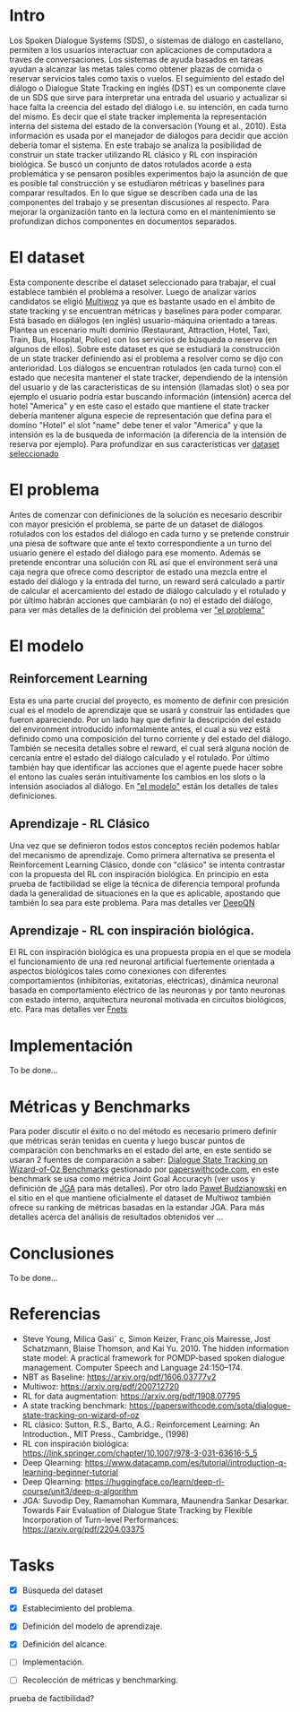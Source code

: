 

# Intro

Los Spoken Dialogue Systems (SDS), o sistemas de diálogo en castellano, permiten a los usuarios interactuar con aplicaciones de computadora a traves de conversaciones. Los sistemas de ayuda basados en tareas ayudan a alcanzar las metas tales como obtener plazas de comida o reservar servicios tales como taxis o vuelos. El seguimiento del estado del diálogo o Dialogue State Tracking en inglés (DST) es un componente clave de un SDS que sirve para interpretar una entrada del usuario y actualizar si hace falta la creencia del estado del diálogo i.e. su intención, en cada turno del mismo. Es decir que el state tracker implementa la representación interna del sistema del estado de la conversación (Young et al., 2010). Esta información es usada por el manejador de diálogos para decidir que acción debería tomar el sistema.
En este trabajo se analiza la posibilidad de construir un state tracker utilizando RL clásico y RL con inspiración biológica. Se buscó un conjunto de datos rotulados acorde a esta problemática y se pensaron posibles experimentos bajo la asunción de que es posible tal construcción y se estudiaron métricas y baselines para comparar resultados.
En lo que sigue se describen cada una de las componentes del trabajo y se presentan discusiones al respecto. Para mejorar la organización tanto en la lectura como en el mantenimiento se profundizan dichos componentes en documentos separados.


# El dataset

 
Esta componente describe el dataset seleccionado para trabajar, el cual establece también el problema a resolver. Luego de analizar varios candidatos se eligió [Multiwoz](https://arxiv.org/pdf/2007.12720) ya que es bastante usado en el ámbito de state tracking y se encuentran métricas y baselines para poder comparar. Está basado en diálogos (en inglés) usuario-máquina orientado a tareas. Plantea un escenario multi dominio (Restaurant, Attraction, Hotel, Taxi, Train, Bus, Hospital, Police) con los servicios de búsqueda o reserva (en algunos de ellos). Sobre este dataset es que se estudiará la construcción de un state tracker definiendo así el problema a resolver como se dijo con anterioridad. Los diálogos se encuentran rotulados (en cada turno) con el estado que necesita mantener el state tracker, dependiendo de la intensión del usuario y de las características de su intensión (llamadas slot) o sea por ejemplo el usuario podría estar buscando información (intensión) acerca del hotel "America" y en este caso el estado que mantiene el state tracker debería mantener alguna especie de representación que defina para el domino "Hotel" el slot "name" debe tener el valor "America" y que la intensión es la de busqueda de información (a diferencia de la intensión de reserva por ejemplo). Para profundizar en sus características ver [dataset seleccionado](https://github.com/afiuriG/textMining/blob/main/datset.md)
 




# El problema

Antes de comenzar con definiciones de la solución es necesario describir con mayor presición el problema, se parte de un dataset de diálogos rotulados con los estados del diálogo en cada turno y se pretende construir una piesa de software que ante el texto correspondiente a un turno del usuario genere el estado del diálogo para ese momento. Además se pretende encontrar una solución con RL así que el environment será una caja negra que ofrece como descriptor de estado una mezcla entre el estado del diálogo y la entrada del turno, un reward será calculado a partir de calcular el acercamiento del estado de diálogo calculado y el rotulado y por último habrán acciones que cambiarán (o no) el estado del diálogo, para ver más detalles de la definición del problema ver ["el problema"](https://github.com/afiuriG/textMining/blob/main/problem.md)


# El modelo

## Reinforcement Learning
 
Esta es una parte crucial del proyecto, es momento de definir con presición cual es el modelo de aprendizaje que se usará y construir las entidades que fueron apareciendo. Por un lado hay que definir la descripción del estado del environment introducido informalmente antes, el cual a su vez está definido como una composición del turno corriente y del estado del diálogo. También se necesita detalles sobre el reward, el cual será alguna noción de cercanía entre el estado del diálogo calculado y el rotulado. Por último también hay que identificar las acciones que el agente puede hacer sobre el entono las cuales serán intuitivamente los cambios en los slots o la intensión asociados al diálogo. En ["el modelo"](https://github.com/afiuriG/textMining/blob/main/modelo.md) están los detalles de tales definiciones.


## Aprendizaje - RL Clásico
 
Una vez que se definieron todos estos conceptos recién podemos hablar del mecanismo de aprendizaje. Como primera alternativa se presenta el Reinforcement Learning Clásico, donde con "clásico" se intenta contrastar con la propuesta del RL con inspiración biológica. En principio en esta prueba de factibilidad se elige la técnica de diferencia temporal profunda dada la generalidad de situaciones en la que es aplicable, apostando que también lo sea para este problema. Para mas detalles ver [DeepQN](https://github.com/afiuriG/textMining/blob/main/dqn.md)   


## Aprendizaje - RL con inspiración biológica.
 
El RL con inspiración biológica es una propuesta propia en el que se modela el funcionamiento de una red neuronal artificial fuertemente orientada a aspectos biológicos tales como conexiones con diferentes comportamientos (inhibitorias, exitatorias, eléctricas), dinámica neuronal basada en comportamiento eléctrico de las neuronas y por tanto neuronas con estado interno, arquitectura neuronal motivada en circuitos biológicos, etc. Para mas detalles ver [Fnets](https://github.com/afiuriG/textMining/blob/main/fnets.md)




# Implementación
To be done...

# Métricas y Benchmarks
Para poder discutir el éxito o no del método es necesario primero definir que métricas serán tenidas en cuenta y luego buscar puntos de comparación con benchmarks en el estado del arte, en este sentido se usaran 2 fuentes de comparación a saber:
[Dialogue State Tracking on Wizard-of-Oz Benchmarks](https://paperswithcode.com/sota/dialogue-state-tracking-on-wizard-of-oz) gestionado por [paperswithcode.com](https://paperswithcode.com/sota), en este benchmark se usa como métrica Joint Goal Accuracyh (ver usos y definición de [JGA](https://arxiv.org/pdf/2204.03375) para más detalles). Por otro lado [Paweł Budzianowski](https://github.com/budzianowski/multiwoz/blob/master/README.md) en el sitio en el que mantiene oficialmente el dataset de Multiwoz también ofrece su ranking de métricas basadas en la estandar JGA. Para más detalles acerca del análisis de resultados obtenidos ver ...  

# Conclusiones
To be done...

#  Referencias
- Steve Young, Milica Gasiˇ c, Simon Keizer, Franc¸ois Mairesse, Jost Schatzmann, Blaise Thomson, and
Kai Yu. 2010. The hidden information state model: A practical framework for POMDP-based spoken dialogue management. Computer Speech and Language 24:150–174.
- NBT as Baseline: https://arxiv.org/pdf/1606.03777v2
- Multiwoz: https://arxiv.org/pdf/2007.12720
- RL for data augmentation: https://arxiv.org/pdf/1908.07795
- A state tracking benchmark: https://paperswithcode.com/sota/dialogue-state-tracking-on-wizard-of-oz
- RL clásico: Sutton, R.S., Barto, A.G.: Reinforcement Learning: An Introduction., MIT Press., Cambridge., (1998)
- RL con inspiración biológica: https://link.springer.com/chapter/10.1007/978-3-031-63616-5_5
- Deep Qlearning: https://www.datacamp.com/es/tutorial/introduction-q-learning-beginner-tutorial
- Deep Qlearning: https://huggingface.co/learn/deep-rl-course/unit3/deep-q-algorithm
- JGA: Suvodip Dey, Ramamohan Kummara, Maunendra Sankar Desarkar. Towards Fair Evaluation of Dialogue State Tracking by Flexible Incorporation of Turn-level Performances: https://arxiv.org/pdf/2204.03375

 # Tasks
 - [x] Búsqueda del dataset
 - [x] Establecimiento del problema.
 - [x] Definición del modelo de aprendizaje.
 - [x] Definición del alcance.
 - [ ] Implementación.
 - [ ] Recolección de métricas y benchmarking.





 prueba de factibilidad?
